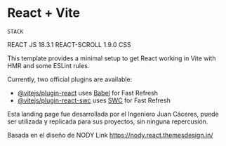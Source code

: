 # React + Vite

    STACK
REACT JS 18.3.1
REACT-SCROLL 1.9.0
CSS


This template provides a minimal setup to get React working in Vite with HMR and some ESLint rules.

Currently, two official plugins are available:

- [@vitejs/plugin-react](https://github.com/vitejs/vite-plugin-react/blob/main/packages/plugin-react/README.md) uses [Babel](https://babeljs.io/) for Fast Refresh
- [@vitejs/plugin-react-swc](https://github.com/vitejs/vite-plugin-react-swc) uses [SWC](https://swc.rs/) for Fast Refresh


Esta landing page fue desarrollada por el Ingeniero Juan Cáceres, puede ser utilizada y replicada para sus proyectos, sin ninguna repercusión.

Basada en el diseño de NODY
Link https://nody.react.themesdesign.in/